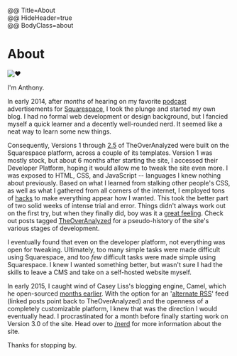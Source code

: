 @@ Title=About  
@@ HideHeader=true  
@@ BodyClass=about  

<h1 class="pages">About</h1>
<img src="http://d.pr/i/1d53F+" class="headshot" alt="❤️">

I'm Anthony.

In early 2014, after *months* of hearing on my favorite [podcast](http://atp.fm) advertisements for [Squarespace](www.squarespace.com), I took the plunge and started my own blog. I had no formal web development or design background, but I fancied myself a quick learner and a decently well-rounded nerd. It seemed like a neat way to learn some new things.

Consequently, Versions 1 through [2.5](https://instagram.com/p/2oFqCowLyD/?taken-by=theoveranalyzed) of TheOverAnalyzed were built on the Squarespace platform, across a couple of its templates. Version 1 was mostly stock, but about 6 months after starting the site, I accessed their Developer Platform, hoping it would allow me to tweak the site even more. I was exposed to HTML, CSS, and JavaScript -- languages I knew nothing about previously. Based on what I learned from stalking other people's CSS, as well as what I gathered from all corners of the internet, I employed tons of [hacks](@@SiteRoot@@/tags/hacking-squarespace) to make everything appear how I wanted. This took the better part of two solid weeks of intense trial and error. Things didn't always work out on the first try, but when they finally did, boy was it a [great feeling](https://twitter.com/caseyliss/status/601133285356531712). Check out posts tagged [TheOverAnalyzed](@@SiteRoot@@/tags/TheOverAnalyzed) for a pseudo-history of the site's various stages of development.

I eventually found that even on the developer platform, not everything was open for tweaking. Ultimately, too many simple tasks were made difficult using Squarespace, and too *few* difficult tasks were made simple using Squarespace. I knew I wanted something better, but wasn't sure I had the skills to leave a CMS and take on a self-hosted website myself.

In early 2015, I caught wind of Casey Liss's blogging engine, Camel, which he open-sourced [months earlier](http://www.caseyliss.com/2014/5/2/camel-open-sourced). With the option for an '[alternate RSS](@@SiteRoot@@/rss-alternate)' feed (linked posts point back to TheOverAnalyzed) and the openness of a completely customizable platform, I knew that was the direction I would eventually head. I procrastinated for a month before finally starting work on Version 3.0 of the site. Head over to [/nerd](@@SiteRoot@@/nerd) for more information about the site.

Thanks for stopping by.
